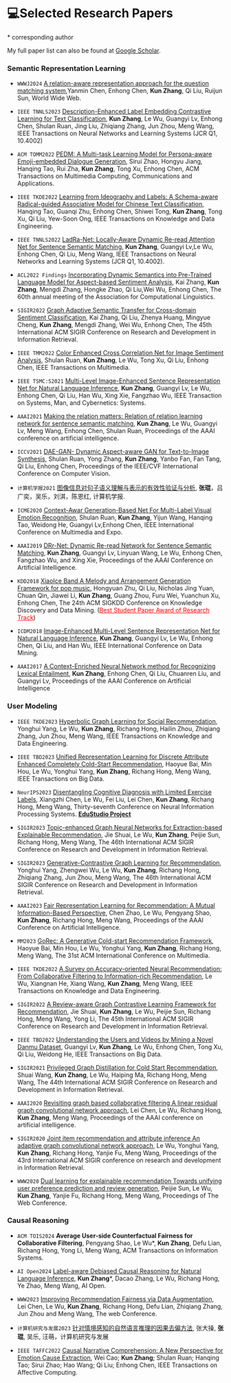 # 💻Selected Research Papers
\* corresponding author

My full paper list can also be found at [Google Scholar](https://scholar.google.com/citations?user=40coXH4AAAAJ).

### Semantic Representation Learning
- ``WWWJ2024`` [A relation-aware representation approach for the question matching system](https://link.springer.com/article/10.1007/s11280-024-01255-6),Yanmin Chen, Enhong Chen, **Kun Zhang**, Qi Liu, Ruijun Sun, World Wide Web.

- ``IEEE TNNLS2023`` [Description-Enhanced Label Embedding Contrastive Learning for Text Classification](https://ieeexplore.ieee.org/document/10154259), 
**Kun Zhang**, Le Wu, Guangyi Lv, Enhong Chen, Shulan Ruan, Jing Liu, Zhiqiang Zhang, Jun Zhou, Meng Wang, IEEE Transactions on Neural Networks and Learning Systems (JCR Q1, 10.4002)

- ``ACM TOMM2022`` [PEDM: A Multi-task Learning Model for Persona-aware Emoji-embedded Dialogue Generation](https://dl.acm.org/doi/10.1145/3571819), Sirui Zhao, Hongyu Jiang, Hanqing Tao, Rui Zha, **Kun Zhang**, Tong Xu, Enhong Chen, ACM Transactions on Multimedia Computing, Communications and Applications.

- ``IEEE TKDE2022`` [Learning from Ideography and Labels: A Schema-aware Radical-guided Associative Model for Chinese Text Classification](https://ieeexplore.ieee.org/abstract/document/9770424), Hanqing Tao, Guanqi Zhu, Enhong Chen, Shiwei Tong, **Kun Zhang**, Tong Xu, Qi Liu, Yew-Soon Ong,  IEEE Transactions on Knowledge and Data Engineering.

- ``IEEE TNNLS2022`` [LadRa-Net: Locally-Aware Dynamic Re-read Attention Net for Sentence Semantic Matching](https://ieeexplore.ieee.org/document/9516694), **Kun Zhang**, Guangyi Lv,Le Wu, Enhong Chen, Qi Liu, Meng Wang, IEEE Transactions on Neural Networks and Learning Systems  (JCR Q1, 10.4002).

- ``ACL2022 Findings`` [Incorporating Dynamic Semantics into Pre-Trained Language Model for Aspect-based Sentiment Analysis](https://aclanthology.org/2022.findings-acl.285.pdf), Kai Zhang, **Kun Zhang**, Mengdi Zhang, Hongke Zhao, Qi Liu,Wei Wu, Enhong Chen, The 60th annual meeting of the Association for Computational Linguistics.

- ``SIGIR2022`` [Graph Adaptive Semantic Transfer for Cross-domain Sentiment Classification](https://dl.acm.org/doi/abs/10.1145/3477495.3531984), Kai Zhang, Qi Liu, Zhenya Huang, Mingyue Cheng, **Kun Zhang**, Mengdi Zhang, Wei Wu, Enhong Chen, The 45th International ACM SIGIR Conference on Research and Development in Information Retrieval.

- ``IEEE TMM2022`` [Color Enhanced Cross Correlation Net for Image Sentiment Analysis](https://ieeexplore.ieee.org/document/9566784), Shulan Ruan, **Kun Zhang**, Le Wu, Tong Xu, Qi Liu, Enhong Chen,  IEEE Transactions on Multimedia.

- ``IEEE TSMC:S2021`` [Multi-Level Image-Enhanced Sentence Representation Net for Natural Language Inference](https://ieeexplore.ieee.org/document/8820068), **Kun Zhang**, Guangyi Lv, Le Wu, Enhong Chen, Qi Liu, Han Wu, Xing Xie, Fangzhao Wu, IEEE Transaction on Systems, Man, and Cybernetics: Systems.

- ``AAAI2021`` [Making the relation matters: Relation of relation learning network for sentence semantic matching](https://ojs.aaai.org/index.php/AAAI/article/view/17694/17501), **Kun Zhang**, Le Wu, Guangyi Lv, Meng Wang, Enhong Chen, Shulan Ruan, Proceedings of the AAAI conference on artificial intelligence.

- ``ICCV2021`` [DAE-GAN- Dynamic Aspect-aware GAN for Text-to-Image Synthesis](https://openaccess.thecvf.com/content/ICCV2021/papers/Ruan_DAE-GAN_Dynamic_Aspect-Aware_GAN_for_Text-to-Image_Synthesis_ICCV_2021_paper.pdf), Shulan Ruan, Yong Zhang, **Kun Zhang**, Yanbo Fan, Fan Tang, Qi Liu, Enhong Chen, Proceedings of the IEEE/CVF International Conference on Computer Vision.

- ``计算机学报2021`` [图像信息对句子语义理解与表示的有效性验证与分析](http://cjc.ict.ac.cn/online/onlinepaper/zk-202128100039.pdf), **张琨**，吕广奕，吴乐，刘淇，陈恩红, 计算机学报.

- ``ICME2020`` [Context-Awar Generation-Based Net For Multi-Label Visual Emotion Recognition](https://ieeexplore.ieee.org/document/9102855), Shulan Ruan, **Kun Zhang**, Yijun Wang, Hanqing Tao, Weidong He, Guangyi Lv,Enhong Chen, IEEE International Conference on Multimedia and Expo.

- ``AAAI2019`` [DRr-Net: Dynamic Re-read Network for Sentence Semantic Matching](https://ojs.aaai.org/index.php/AAAI/article/view/4734), **Kun Zhang**, Guangyi Lv, Linyuan Wang, Le Wu, Enhong Chen, Fangzhao Wu, and Xing Xie, Proceedings of the AAAI Conference on Artificial Intelligence. 

- ``KDD2018`` [XiaoIce Band A Melody and Arrangement Generation Framework for pop music](https://dl.acm.org/doi/10.1145/3219819.3220105), Hongyuan Zhu, Qi Liu, Nicholas Jing Yuan, Chuan Qin, Jiawei Li, **Kun Zhang**, Guang Zhou, Furu Wei, Yuanchun Xu, Enhong Chen, The 24th ACM SIGKDD Conference on Knowledge Discovery and Data Mining. (<font color=Red><u>Best Student Paper Award of Research Track</U></font>)

- ``ICDM2018`` [Image-Enhanced Multi-Level Sentence Representation Net for Natural Language Inference](https://ieeexplore.ieee.org/document/8594899), **Kun Zhang**, Guangyi Lv, Le Wu, Enhong Chen, Qi Liu, and Han Wu, IEEE International Conference on Data Mining.

- ``AAAI2017`` [A Context-Enriched Neural Network method for Recognizing Lexical Entailment](https://dl.acm.org/doi/abs/10.5555/3298483.3298688), **Kun Zhang**, Enhong Chen, Qi Liu, Chuanren Liu, and Guangyi Lv, Proceedings of the AAAI Conference on Artificial Intelligence

### User Modeling
- ``IEEE TKDE2023`` [Hyperbolic Graph Learning for Social Recommendation](https://ieeexplore.ieee.org/abstract/document/10361607/), Yonghui Yang, Le Wu, **Kun Zhang**, Richang Hong, Hailin Zhou, Zhiqiang Zhang, Jun Zhou, Meng Wang, IEEE Transactions on Knowledge and Data Engineering. 

- ``IEEE TBD2023`` [Unified Representation Learning for Discrete Attribute Enhanced Completely Cold-Start Recommendation](https://www.computer.org/csdl/journal/bd/5555/01/10496230/1W28wUPxFOo), Haoyue Bai, Min Hou, Le Wu, Yonghui Yang, **Kun Zhang**, Richang Hong, Meng Wang, IEEE Transactions on Big Data.

- ``NeurIPS2023`` [Disentangling Cognitive Diagnosis with Limited Exercise Labels](https://neurips.cc/virtual/2023/poster/70446), Xiangzhi Chen, Le Wu, Fei Liu, Lei Chen, **Kun Zhang**, Richang Hong, Meng Wang, Thirty-seventh Conference on Neural Information Processing Systems.  [**EduStudio Project**](https://edustudio.ai/)

- ``SIGIR2023`` [Topic-enhanced Graph Neural Networks for Extraction-based Explainable Recommendation](https://dl.acm.org/doi/abs/10.1145/3539618.3591776), Jie Shuai, Le Wu, **Kun Zhang**, Peijie Sun, Richang Hong, Meng Wang, The 46th International ACM SIGIR Conference on Research and Development in Information Retrieval.

- ``SIGIR2023`` [Generative-Contrastive Graph Learning for Recommendation](https://dl.acm.org/doi/abs/10.1145/3539618.3591691), Yonghui Yang, Zhengwei Wu, Le Wu, **Kun Zhang**, Richang Hong, Zhiqiang Zhang, Jun Zhou, Meng Wang, The 46th International ACM SIGIR Conference on Research and Development in Information Retrieval. 

- ``AAAI2023`` [Fair Representation Learning for Recommendation: A Mutual Information-Based Perspective](https://ojs.aaai.org/index.php/AAAI/article/view/25617), Chen Zhao, Le Wu, Pengyang Shao, **Kun Zhang**, Richang Hong, Meng Wang, Proceedings of the AAAI Conference on Artificial Intelligence.

- ``MM2023`` [GoRec: A Generative Cold-start Recommendation Framework](https://dl.acm.org/doi/10.1145/3581783.3612238), Haoyue Bai, Min Hou, Le Wu, Yonghui Yang, **Kun Zhang**, Richang Hong, Meng Wang, The 31st ACM International Conference on Multimedia.

- ``IEEE TKDE2022`` [A Survey on Accuracy-oriented Neural Recommendation: From Collaborative Filtering to Information-rich Recommendation](https://dl.acm.org/doi/abs/10.1109/TKDE.2022.3145690), Le Wu, Xiangnan He, Xiang Wang, **Kun Zhang**, Meng Wang,  IEEE Transactions on Knowledge and Data Engineering.

- ``SIGIR2022`` [A Review-aware Graph Contrastive Learning Framework for Recommendation](https://dl.acm.org/doi/abs/10.1145/3477495.3531927), Jie Shuai, **Kun Zhang**, Le Wu, Peijie Sun, Richang Hong, Meng Wang, Yong Li, The 45th International ACM SIGIR Conference on Research and Development in Information Retrieval.

- ``IEEE TBD2022`` [Understanding the Users and Videos by Mining a Novel Danmu Dataset](https://ieeexplore.ieee.org/document/8887283), Guangyi Lv, **Kun Zhang**, Le Wu, Enhong Chen, Tong Xu, Qi Liu, Weidong He, IEEE Transactions on Big Data.

- ``SIGIR2021`` [Privileged Graph Distillation for Cold Start Recommendation](https://dl.acm.org/doi/10.1145/3404835.3462929), Shuai Wang, **Kun Zhang**, Le Wu, Haiping Ma, Richang Hong, Meng Wang, The 44th International ACM SIGIR Conference on Research and Development in Information Retrieval.

- ``AAAI2020`` [Revisiting graph based collaborative filtering A linear residual graph convolutional network approach](https://ojs.aaai.org/index.php/AAAI/article/view/5330), Lei Chen, Le Wu, Richang Hong, **Kun Zhang**, Meng Wang, Proceedings of the AAAI conference on artificial intelligence. 

- ``SIGIR2020`` [Joint item recommendation and attribute inference An adaptive graph convolutional network approach](https://dl.acm.org/doi/abs/10.1145/3397271.3401144), Le Wu, Yonghui Yang, **Kun Zhang**, Richang Hong, Yanjie Fu, Meng Wang, Proceedings of the 43rd International ACM SIGIR conference on research and development in Information Retrieval.

- ``WWW2020`` [Dual learning for explainable recommendation Towards unifying user preference prediction and review generation](https://dl.acm.org/doi/10.1145/3366423.3380164), Peijie Sun, Le Wu, **Kun Zhang**, Yanjie Fu, Richang Hong, Meng Wang, Proceedings of The Web Conference.
 
### Causal Reasoning
- ``ACM TOIS2024`` **Average User-side Counterfactual Fairness for Collaborative Filtering**, Pengyang Shao, Le Wu\*, **Kun Zhang**, Defu Lian, Richang Hong, Yong Li, Meng Wang, ACM Transactions on Information Systems.

- ``AI Open2024`` [Label-aware Debiased Causal Reasoning for Natural Language Inference](https://www.sciencedirect.com/science/article/pii/S2666651024000081), **Kun Zhang**\*, Dacao Zhang, Le Wu, Richang Hong, Ye Zhao, Meng Wang, AI Open.

- ``WWW2023`` [Improving Recommendation Fairness via Data Augmentation](https://dl.acm.org/doi/abs/10.1145/3543507.3583341), Lei Chen, Le Wu, **Kun Zhang**, Richang Hong, Defu Lian, Zhiqiang Zhang, Jun Zhou and Meng Wang, The web Conference.

- ``计算机研究与发展2023`` [针对情境感知的自然语言推理的因果去偏方法](https://crad.ict.ac.cn/cn/article/doi/10.7544/issn1000-1239.202330248), 张大操, **张琨**, 吴乐, 汪萌，计算机研究与发展

- ``IEEE TAFFC2022`` [Causal Narrative Comprehension: A New Perspective for Emotion Cause Extraction](https://www.computer.org/csdl/journal/ta/2022/04/09893322/1GGLaQcseL6), Wei Cao; **Kun Zhang**; Shulan Ruan; Hanqing Tao; Sirui Zhao; Hao Wang; Qi Liu; Enhong Chen, IEEE Transactions on Affective Computing.